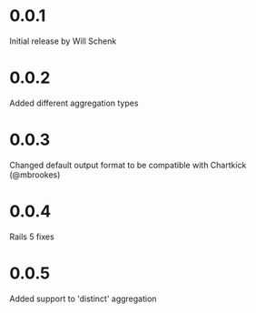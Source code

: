 # 0.0.1

Initial release by Will Schenk

# 0.0.2

Added different aggregation types

# 0.0.3

Changed default output format to be compatible with Chartkick (@mbrookes)

# 0.0.4

Rails 5 fixes

# 0.0.5

Added support to 'distinct' aggregation
